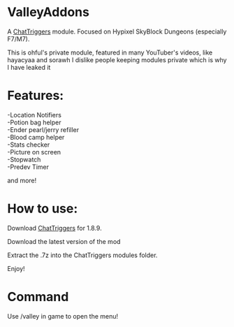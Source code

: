# ValleyAddons
A [ChatTriggers](https://chattriggers.com/) module. Focused on Hypixel SkyBlock Dungeons (especially F7/M7).

This is ohful's private module, featured in many YouTuber's videos, like hayacyaa and sorawh
I dislike people keeping modules private which is why I have leaked it

# Features:
-Location Notifiers<br>
-Potion bag helper<br>
-Ender pearl/jerry refiller<br>
-Blood camp helper<br>
-Stats checker<br>
-Picture on screen<br>
-Stopwatch<br>
-Predev Timer<br>

 and more!<br>


# How to use:

Download [ChatTriggers](https://chattriggers.com/) for 1.8.9.

Download the latest version of the mod

Extract the .7z into the ChatTriggers modules folder.

Enjoy!

# Command
Use /valley in game to open the menu!

